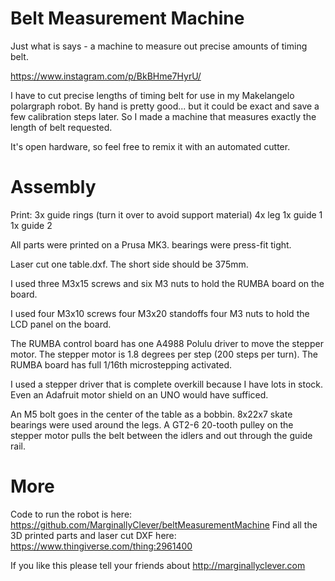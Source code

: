 # Belt Measurement Machine

Just what is says - a machine to measure out precise amounts of timing belt.

https://www.instagram.com/p/BkBHme7HyrU/

I have to cut precise lengths of timing belt for use in my Makelangelo polargraph robot.  By hand is pretty good... but it could be exact and save a few calibration steps later.  So I made a machine that measures exactly the length of belt requested.

It's open hardware, so feel free to remix it with an automated cutter.

# Assembly

Print:
3x guide rings (turn it over to avoid support material)
4x leg
1x guide 1
1x guide 2

All parts were printed on a Prusa MK3.  bearings were press-fit tight.

Laser cut one table.dxf.  The short side should be 375mm.

I used 
three M3x15 screws and 
six M3 nuts
to hold the RUMBA board on the board.

I used 
four M3x10 screws
four M3x20 standoffs
four M3 nuts
to hold the LCD panel on the board.

The RUMBA control board has one A4988 Polulu driver to move the stepper motor.
The stepper motor is 1.8 degrees per step (200 steps per turn).  The RUMBA board has full 1/16th microstepping activated.

I used a stepper driver that is complete overkill because I have lots in stock.
Even an Adafruit motor shield on an UNO would have sufficed.

An M5 bolt goes in the center of the table as a bobbin.
8x22x7 skate bearings were used around the legs.
A GT2-6 20-tooth pulley on the stepper motor pulls the belt between the idlers and out through the guide rail.

# More 

Code to run the robot is here:
https://github.com/MarginallyClever/beltMeasurementMachine
Find all the 3D printed parts and laser cut DXF here:
https://www.thingiverse.com/thing:2961400

If you like this please tell your friends about http://marginallyclever.com